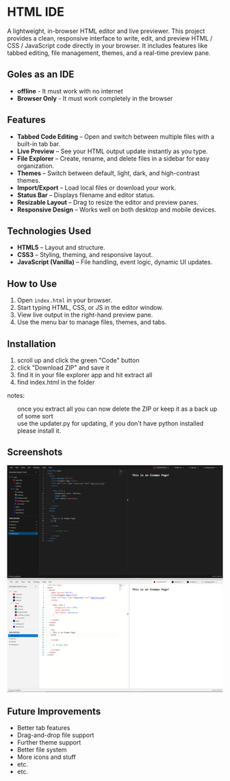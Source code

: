 # HTML IDE

A lightweight, in-browser HTML editor and live previewer. This project provides a clean, responsive interface to write, edit, and preview HTML / CSS / JavaScript code directly in your browser. It includes features like tabbed editing, file management, themes, and a real-time preview pane.

## Goles as an IDE
 - **offline** - It must work with no internet
 - **Browser Only** - It must work completely in the browser 

## Features

- **Tabbed Code Editing** – Open and switch between multiple files with a built-in tab bar.
- **Live Preview** – See your HTML output update instantly as you type.
- **File Explorer** – Create, rename, and delete files in a sidebar for easy organization.
- **Themes** – Switch between default, light, dark, and high-contrast themes.
- **Import/Export** – Load local files or download your work.
- **Status Bar** – Displays filename and editor status.
- **Resizable Layout** – Drag to resize the editor and preview panes.
- **Responsive Design** – Works well on both desktop and mobile devices.

## Technologies Used

- **HTML5** – Layout and structure.
- **CSS3** – Styling, theming, and responsive layout.
- **JavaScript (Vanilla)** – File handling, event logic, dynamic UI updates.

## How to Use

1. Open `index.html` in your browser.
2. Start typing HTML, CSS, or JS in the editor window.
3. View live output in the right-hand preview pane.
4. Use the menu bar to manage files, themes, and tabs.

## Installation

1. scroll up and click the green "Code" button
2. click "Download ZIP" and save it
3. find it in your file explorer app and hit extract all
4. find index.html in the folder

notes:
<ul>
  once you extract all you can now delete the ZIP or keep it as a back up of some sort<br>
  use the updater.py for updating, if you don't have python installed please install it.
</ul>

## Screenshots

![An image of the IDE (dark themed)](readme_imgs/darktheme.png) 
![An image of the IDE (light themed)](readme_imgs/lighttheme.png)

## Future Improvements

- Better tab features
- Drag-and-drop file support
- Further theme support
- Better file system
- More icons and stuff
- etc.
- etc.